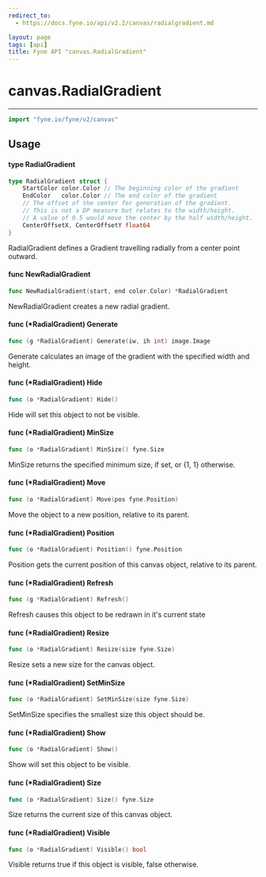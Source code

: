 ```yaml
---
redirect_to:
  - https://docs.fyne.io/api/v2.2/canvas/radialgradient.md

layout: page
tags: [api]
title: Fyne API "canvas.RadialGradient"
---
```



# canvas.RadialGradient
---
```go
import "fyne.io/fyne/v2/canvas"
```

## Usage

#### type RadialGradient

```go
type RadialGradient struct {
	StartColor color.Color // The beginning color of the gradient
	EndColor   color.Color // The end color of the gradient
	// The offset of the center for generation of the gradient.
	// This is not a DP measure but relates to the width/height.
	// A value of 0.5 would move the center by the half width/height.
	CenterOffsetX, CenterOffsetY float64
}
```

RadialGradient defines a Gradient travelling radially from a center point outward.

#### func  NewRadialGradient

```go
func NewRadialGradient(start, end color.Color) *RadialGradient
```
NewRadialGradient creates a new radial gradient.

#### func (*RadialGradient) Generate

```go
func (g *RadialGradient) Generate(iw, ih int) image.Image
```
Generate calculates an image of the gradient with the specified width and height.

#### func (*RadialGradient) Hide

```go
func (o *RadialGradient) Hide()
```
Hide will set this object to not be visible.

#### func (*RadialGradient) MinSize

```go
func (o *RadialGradient) MinSize() fyne.Size
```
MinSize returns the specified minimum size, if set, or {1, 1} otherwise.

#### func (*RadialGradient) Move

```go
func (o *RadialGradient) Move(pos fyne.Position)
```
Move the object to a new position, relative to its parent.

#### func (*RadialGradient) Position

```go
func (o *RadialGradient) Position() fyne.Position
```
Position gets the current position of this canvas object, relative to its parent.

#### func (*RadialGradient) Refresh

```go
func (g *RadialGradient) Refresh()
```
Refresh causes this object to be redrawn in it's current state

#### func (*RadialGradient) Resize

```go
func (o *RadialGradient) Resize(size fyne.Size)
```
Resize sets a new size for the canvas object.

#### func (*RadialGradient) SetMinSize

```go
func (o *RadialGradient) SetMinSize(size fyne.Size)
```
SetMinSize specifies the smallest size this object should be.

#### func (*RadialGradient) Show

```go
func (o *RadialGradient) Show()
```
Show will set this object to be visible.

#### func (*RadialGradient) Size

```go
func (o *RadialGradient) Size() fyne.Size
```
Size returns the current size of this canvas object.

#### func (*RadialGradient) Visible

```go
func (o *RadialGradient) Visible() bool
```
Visible returns true if this object is visible, false otherwise.
